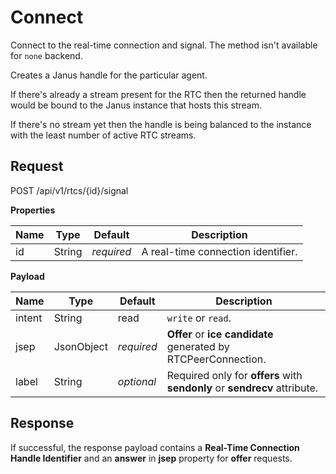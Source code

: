 # Connect

Connect to the real-time connection and signal.
The method isn't available for `none` backend.

Creates a Janus handle for the particular agent.

If there's already a stream present for the RTC then the returned handle would be bound to the
Janus instance that hosts this stream.

If there's no stream yet then the handle is being balanced to the instance with the least number
of active RTC streams.



## Request

POST /api/v1/rtcs/{id}/signal

**Properties**

Name   | Type   | Default    | Description
------ | ------ | ---------- | ------------------
id     | String | _required_ | A real-time connection identifier.

**Payload**

Name        | Type       | Default    | Description
----------- | ---------- | ---------- | ------------------
intent      | String     | read       | `write` or `read`.
jsep        | JsonObject | _required_ | **Offer** or **ice candidate** generated by RTCPeerConnection.
label       | String     | _optional_ | Required only for **offers** with **sendonly** or **sendrecv** attribute.


## Response

If successful, the response payload contains a **Real-Time Connection Handle Identifier** and an **answer** in **jsep** property for **offer** requests.
